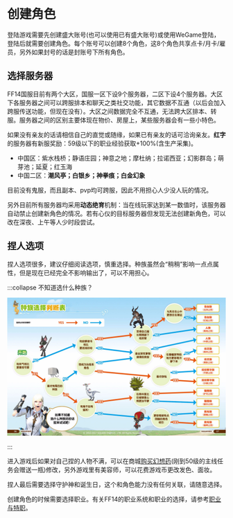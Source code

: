 # 创建角色

登陆游戏需要先创建盛大账号(也可以使用已有盛大账号)或使用WeGame登陆，登陆后就需要创建角色。每个账号可以创建8个角色，这8个角色共享点卡/月卡/雇员，另外如果封号的话是封账号下所有角色。

## 选择服务器

FF14国服目前有两个大区，国服一区下设9个服务器，二区下设4个服务器。大区下各服务器之间可以跨服排本和聊天之类社交功能，其它数据不互通（以后会加入跨服传送功能，但现在没有）。大区之间数据完全不互通，无法跨大区排本、转服。服务器之间的区别主要体现在物价、房屋上，某些服务器会有一些小特色。

如果没有亲友的话请相信自己的直觉或随缘，如果已有亲友的话可洽询亲友。**红字**的服务器有新服奖励：59级以下的职业经验获取+100%(含生产采集)。

* 中国区：紫水栈桥；静语庄园；神意之地；摩杜纳；拉诺西亚；幻影群岛；萌芽池；延夏；红玉海
* 中国二区：**潮风亭；白银乡；神拳痕；白金幻象**

目前没有鬼服，而且副本、pvp均可跨服，因此不用担心人少没人玩的情况。

另外目前所有服务器均采用**动态绝育**机制：当在线玩家达到某一数值时，该服务器自动禁止创建新角色的情况。若有心仪的目标服务器但发现无法创建新角色，可以改在深夜、上午等人少时段尝试。

## 捏人选项

捏人选项很多，建议仔细阅读选项，慎重选择。种族虽然会“稍稍”影响一点点属性，但是现在已经完全不影响输出了，可以不用担心。

:::collapse 不知道选什么种族？

![种族选择判断表](./char.assets/-7s28Q5-b8n3Z10T3cS1kw-101.jpeg)

:::

进入游戏后如果对自己捏的人物不满，可以在商城[购买幻想药](http://act.ff.sdo.com/20170918Shop/mall.html#/detail/1)(刚到50级的主线任务会赠送一瓶)修改，另外游戏里有美容师，可以花费游戏币更改发色、面妆。

捏人最后需要选择守护神和诞生日，这个和角色能力没有任何关联，请随意选择。

创建角色的时候需要选择职业。有关FF14的职业系统和职业的选择，请参考[职业与特职](./job.md)。
